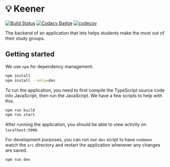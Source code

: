 # :bulb: Keener

[![Build Status](https://travis-ci.com/rmcreyes/keener-backend.svg?branch=master)](https://travis-ci.com/rmcreyes/keener-backend)
[![Codacy Badge](https://api.codacy.com/project/badge/Grade/02aeb3bb35034af78fc84d89e6e69700)](https://www.codacy.com/manual/rmcreyes/keener-backend?utm_source=github.com&utm_medium=referral&utm_content=rmcreyes/keener-backend&utm_campaign=Badge_Grade)
[![codecov](https://codecov.io/gh/rmcreyes/keener-backend/branch/master/graph/badge.svg)](https://codecov.io/gh/rmcreyes/keener-backend)

The backend of an application that lets helps students make the most out of their study groups.

## Getting started

We use `npm` for dependency management.

```bash
npm install
npm install --only=dev
```

To run the application, you need to first compile the TypeScript source code into JavaScript, then run the JavaScript. We have a few scripts to help with this.

```bash
npm run build
npm run start
```

After running the application, you should be able to view activity on `localhost:5000`.

For development purposes, you can run our `dev` script to have `nodemon` watch the `src` directory and restart the application whenever any changes are saved.

```bash
npm run dev
```
